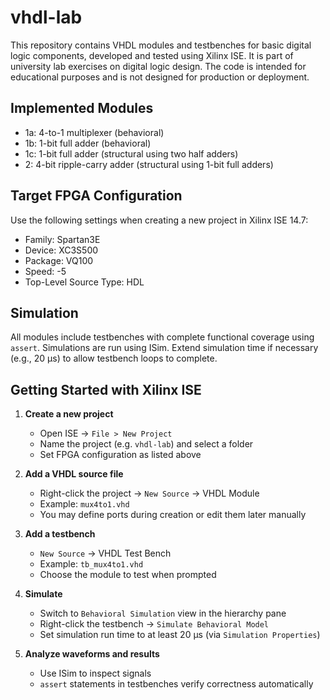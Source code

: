 # vhdl-lab

This repository contains VHDL modules and testbenches for basic digital logic components, developed and tested using Xilinx ISE.
It is part of university lab exercises on digital logic design. The code is intended for educational purposes and is not designed for production or deployment.

## Implemented Modules

- 1a: 4-to-1 multiplexer (behavioral)
- 1b: 1-bit full adder (behavioral)
- 1c: 1-bit full adder (structural using two half adders)
- 2: 4-bit ripple-carry adder (structural using 1-bit full adders)

## Target FPGA Configuration

Use the following settings when creating a new project in Xilinx ISE 14.7:

- Family: Spartan3E  
- Device: XC3S500  
- Package: VQ100  
- Speed: -5  
- Top-Level Source Type: HDL

## Simulation

All modules include testbenches with complete functional coverage using `assert`. Simulations are run using ISim. Extend simulation time if necessary (e.g., 20 µs) to allow testbench loops to complete.

## Getting Started with Xilinx ISE

1. **Create a new project**  
   - Open ISE → `File > New Project`
   - Name the project (e.g. `vhdl-lab`) and select a folder
   - Set FPGA configuration as listed above

2. **Add a VHDL source file**  
   - Right-click the project → `New Source` → VHDL Module  
   - Example: `mux4to1.vhd`  
   - You may define ports during creation or edit them later manually

3. **Add a testbench**  
   - `New Source` → VHDL Test Bench  
   - Example: `tb_mux4to1.vhd`  
   - Choose the module to test when prompted

4. **Simulate**  
   - Switch to `Behavioral Simulation` view in the hierarchy pane  
   - Right-click the testbench → `Simulate Behavioral Model`  
   - Set simulation run time to at least 20 µs (via `Simulation Properties`)

5. **Analyze waveforms and results**  
   - Use ISim to inspect signals  
   - `assert` statements in testbenches verify correctness automatically
